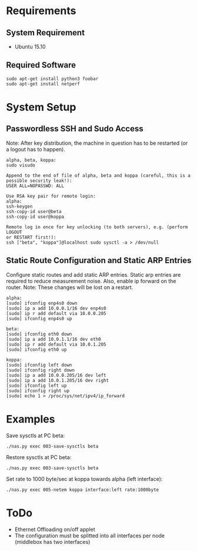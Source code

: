 
# Requirements #

## System Requirement ##

* Ubuntu 15.10

## Required Software ##

```
sudo apt-get install python3 foobar
sudo apt-get install netperf
```

# System Setup #

## Passwordless SSH and Sudo Access ##

Note: After key distribution, the machine in question has to be restarted (or
a logout has to happen).

```
alpha, beta, koppa:
sudo visudo

Append to the end of file of alpha, beta and koppa (careful, this is a
possible security leak!):
USER ALL=NOPASSWD: ALL

Use RSA key pair for remote login:
alpha:
ssh-keygen
ssh-copy-id user@beta
ssh-copy-id user@koppa

Remote log in once for key unlocking (to both servers), e.g. (perform LOGOUT
or RESTART first!):
ssh ["beta", "koppa"]@localhost sudo sysctl -a > /dev/null
```

## Static Route Configuration and Static ARP Entries #

Configure static routes and add static ARP entries. Static
arp entries are required to reduce measurement noise. Also, enable ip forward
on the router.
Note: These changes will be lost on a restart.

```
alpha:
[sudo] ifconfig enp4s0 down
[sudo] ip a add 10.0.0.1/16 dev enp4s0
[sudo] ip r add default via 10.0.0.205
[sudo] ifconfig enp4s0 up

beta:
[sudo] ifconfig eth0 down
[sudo] ip a add 10.0.1.1/16 dev eth0
[sudo] ip r add default via 10.0.1.205
[sudo] ifconfig eth0 up

koppa:
[sudo] ifconfig left down
[sudo] ifconfig right down
[sudo] ip a add 10.0.0.205/16 dev left
[sudo] ip a add 10.0.1.205/16 dev right
[sudo] ifconfig left up
[sudo] ifconfig right up
[sudo] echo 1 > /proc/sys/net/ipv4/ip_forward

```

# Examples #


Save sysctls at PC beta:

```
./nas.py exec 003-save-sysctls beta
```


Restore sysctls at PC beta:

```
./nas.py exec 003-save-sysctls beta
```

Set rate to 1000 byte/sec at koppa towards alpha (left interface):

```
./nas.py exec 005-netem koppa interface:left rate:1000byte
```

# ToDo #

* Ethernet Offloading on/off applet
* The configuration must be splitted into all interfaces per node (middlebox has two interfaces)

